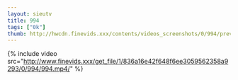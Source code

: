 ```yaml
--- 
layout: sieutv
title: 994
tags: ["0k"]
thumb: http://hwcdn.finevids.xxx/contents/videos_screenshots/0/994/preview.mp4.jpg
---
```

{% include video src="http://www.finevids.xxx/get_file/1/836a16e42f648f6ee3059562358a9293/0/994/994.mp4/" %} 
